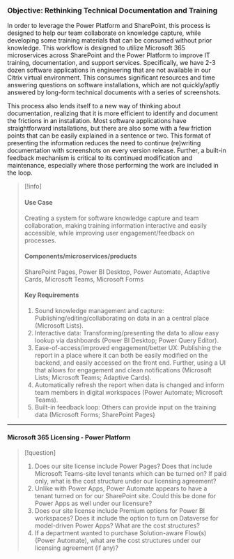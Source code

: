 ### Objective: Rethinking Technical Documentation and Training

In order to leverage the Power Platform and SharePoint, this process is designed to help our team collaborate on knowledge capture, while developing some training materials that can be consumed without prior knowledge. This workflow is designed to utilize Microsoft 365 microservices across SharePoint and the Power Platform to improve IT training, documentation, and support services. Specifically, we have 2-3 dozen software applications in engineering that are not available in our Citrix virtual environment. This consumes significant resources and time answering questions on software installations, which are not quickly/aptly answered by long-form technical documents with a series of screenshots. 

This process also lends itself to a new way of thinking about documentation, realizing that it is more efficient to identify and document the frictions in an installation. Most software applications have straightforward installations, but there are also some with a few friction points that can be easily explained in a sentence or two. This format of presenting the information reduces the need to continue (re)writing documentation with screenshots on every version release. Further, a built-in feedback mechanism is critical to its continued modification and maintenance, especially where those performing the work are included in the loop.

>[!info]
>#### Use Case
> 
> Creating a system for software knowledge capture and team collaboration, making training information interactive and easily accessible, while improving user engagement/feedback on processes. 
> 
> #### Components/microservices/products
> 
> SharePoint Pages, Power BI Desktop, Power Automate, Adaptive Cards, Microsoft Teams, Microsoft Forms
> 
> #### Key Requirements
> 
> 1. Sound knowledge management and capture: Publishing/editing/collaborating on data in an a central place (Microsoft Lists).
> 2. Interactive data: Transforming/presenting the data to allow easy lookup via dashboards (Power BI Desktop; Power Query Editor).
> 3. Ease-of-access/improved engagement/better UX: Publishing the report in a place where it can both be easily modified on the backend, and easily accessed on the front end. Further, using a UI that allows for engagement and clean notifications (Microsoft Lists; Microsoft Teams; Adaptive Cards).
> 4. Automatically refresh the report when data is changed and inform team members in digital workspaces (Power Automate; Microsoft Teams).
> 5. Built-in feedback loop: Others can provide input on the training data (Microsoft Forms; SharePoint Pages)

____
#### Microsoft 365 Licensing - Power Platform

>[!question] 
> 1. Does our site license include Power Pages? Does that include Microsoft Teams-site level tenants which can be turned on? If paid only, what is the cost structure under our licensing agreement?
> 2. Unlike with Power Apps, Power Automate appears to have a tenant turned on for our SharePoint site. Could this be done for Power Apps as well under our licensure? 
> 3. Does our site license include Premium options for Power BI workspaces? Does it include the option to turn on Dataverse for model-driven Power Apps? What are the cost structures?
> 4. If a department wanted to purchase Solution-aware Flow(s) (Power Automate), what are the cost structures under our licensing agreement (if any)?


